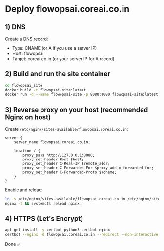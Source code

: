 # Deploy flowopsai.coreai.co.in

## 1) DNS
Create a DNS record:
- Type: CNAME (or A if you use a server IP)
- Host: flowopsai
- Target: coreai.co.in (or your server IP for A record)

## 2) Build and run the site container
```bash
cd flowopsai_site
docker build -t flowopsai-site:latest .
docker run -d --name flowopsai-site -p 8080:8080 flowopsai-site:latest
```

## 3) Reverse proxy on your host (recommended Nginx on host)
Create `/etc/nginx/sites-available/flowopsai.coreai.co.in`:

```
server {
    server_name flowopsai.coreai.co.in;

    location / {
        proxy_pass http://127.0.0.1:8080;
        proxy_set_header Host $host;
        proxy_set_header X-Real-IP $remote_addr;
        proxy_set_header X-Forwarded-For $proxy_add_x_forwarded_for;
        proxy_set_header X-Forwarded-Proto $scheme;
    }
}
```

Enable and reload:
```bash
ln -s /etc/nginx/sites-available/flowopsai.coreai.co.in /etc/nginx/sites-enabled/
nginx -t && systemctl reload nginx
```

## 4) HTTPS (Let's Encrypt)
```bash
apt-get install -y certbot python3-certbot-nginx
certbot --nginx -d flowopsai.coreai.co.in --redirect --non-interactive --agree-tos -m hello@coreai.co.in
```

Done ✅
